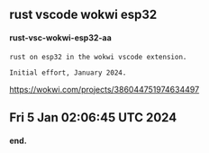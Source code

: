 ## rust vscode wokwi esp32

#### rust-vsc-wokwi-esp32-aa

```
rust on esp32 in the wokwi vscode extension.

Initial effort, January 2024.
```

  https://wokwi.com/projects/386044751974634497

## Fri  5 Jan 02:06:45 UTC 2024

#### end.
